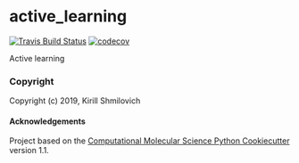 active_learning
==============================
[//]: # (Badges)
[![Travis Build Status](https://travis-ci.com/REPLACE_WITH_OWNER_ACCOUNT/active_learning.svg?branch=master)](https://travis-ci.com/REPLACE_WITH_OWNER_ACCOUNT/active_learning)
[![codecov](https://codecov.io/gh/REPLACE_WITH_OWNER_ACCOUNT/active_learning/branch/master/graph/badge.svg)](https://codecov.io/gh/REPLACE_WITH_OWNER_ACCOUNT/active_learning/branch/master)

Active learning

### Copyright

Copyright (c) 2019, Kirill Shmilovich


#### Acknowledgements
 
Project based on the 
[Computational Molecular Science Python Cookiecutter](https://github.com/molssi/cookiecutter-cms) version 1.1.
